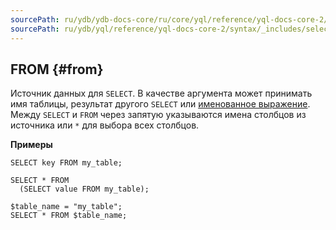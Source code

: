 ```yaml
---
sourcePath: ru/ydb/ydb-docs-core/ru/core/yql/reference/yql-docs-core-2/syntax/_includes/select/from.md
sourcePath: ru/ydb/yql/reference/yql-docs-core-2/syntax/_includes/select/from.md
---
```

## FROM {#from}

Источник данных для `SELECT`. В качестве аргумента может принимать имя таблицы, результат другого `SELECT` или [именованное выражение](../../expressions.md#named-nodes). Между `SELECT` и `FROM` через запятую указываются имена столбцов из источника или `*` для выбора всех столбцов.


**Примеры**

``` yql
SELECT key FROM my_table;
```

``` yql
SELECT * FROM
  (SELECT value FROM my_table);
```

``` yql
$table_name = "my_table";
SELECT * FROM $table_name;
```
